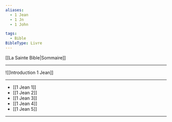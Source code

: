 ```yaml
---
aliases:
  - 1 Jean
  - 1 Jn
  - 1 John

tags:
  - Bible
BibleType: Livre
---
```

[[La Sainte Bible|Sommaire]]

---

![[Introduction 1 Jean]]

---
- [[1 Jean 1]] 
- [[1 Jean 2]] 
- [[1 Jean 3]] 
- [[1 Jean 4]] 
- [[1 Jean 5]] 


---
